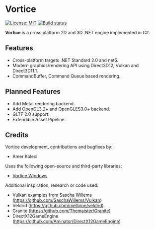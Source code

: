 # Vortice

[![License: MIT](https://img.shields.io/badge/License-MIT-yellow.svg)](https://github.com/amerkoleci/vortice/blob/master/LICENSE)
[![Build status](https://github.com/amerkoleci/vortice/workflows/ci/badge.svg)](https://github.com/amerkoleci/vortice/actions)

**Vortice** is a cross platform 2D and 3D .NET engine implemented in C#.

## Features

- Cross-platform targets .NET Standard 2.0 and net5.
- Modern graphics/rendering API using Direct3D12, Vulkan and Direct3D11.1.
- CommandBuffer, Command Queue based rendering.

## Planned Features

- Add Metal rendering backend.
- Add OpenGL3.2+ and OpenGLES3.0+ backend.
- GLTF 2.0 support.
- Extendible Asset Pipeline.

## Credits

Vortice development, contributions and bugfixes by:

- Amer Koleci

Uses the following open-source and third-party libraries:

- [Vortice.Windows](https://github.com/amerkoleci/Vortice.Windows)

Additional inspiration, research or code used:

- Vulkan examples from Sascha Willems (<https://github.com/SaschaWillems/Vulkan>)
- Veldrid (<https://github.com/mellinoe/veldrid>).
- Granite (<https://github.com/Themaister/Granite>)
- DirectX12GameEngine (<https://github.com/Aminator/DirectX12GameEngine>)
